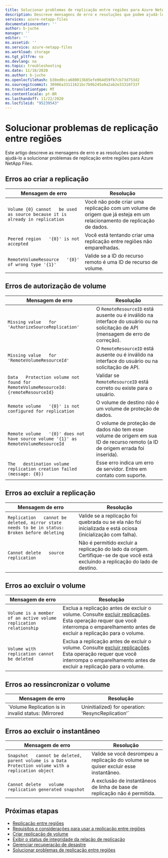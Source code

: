 ```yaml
---
title: Solucionar problemas de replicação entre regiões para Azure NetApp Files | Microsoft Docs
description: Descreve mensagens de erro e resoluções que podem ajudá-lo a solucionar problemas de replicação entre regiões para Azure NetApp Files.
services: azure-netapp-files
documentationcenter: ''
author: b-juche
manager: ''
editor: ''
ms.assetid: ''
ms.service: azure-netapp-files
ms.workload: storage
ms.tgt_pltfrm: na
ms.devlang: na
ms.topic: troubleshooting
ms.date: 11/18/2020
ms.author: b-juche
ms.openlocfilehash: b30ed0cca680013b85efe064d59fb7cb73d753d2
ms.sourcegitcommit: 30906a33111621bc7b9b245a9a2ab2e33310f33f
ms.translationtype: MT
ms.contentlocale: pt-BR
ms.lasthandoff: 11/22/2020
ms.locfileid: "95239543"
---
```

# <a name="troubleshoot-cross-region-replication"></a>Solucionar problemas de replicação entre regiões

Este artigo descreve as mensagens de erro e as resoluções que podem ajudá-lo a solucionar problemas de replicação entre regiões para Azure NetApp Files. 

## <a name="errors-creating-replication"></a>Erros ao criar a replicação  

|     Mensagem de erro    |     Resolução    |
|-|-|
|     `Volume {0} cannot   be used as source because it is already in replication`    |     Você não pode criar uma replicação com um volume de origem que já esteja em um relacionamento de replicação de dados.    |
|     `Peered region   '{0}' is not accepted`    |     Você está tentando criar uma replicação entre regiões não emparelhadas.    |
|     `RemoteVolumeResource   '{0}' of wrong type '{1}'`    |     Valide se a ID do recurso remoto é uma ID de recurso de volume.    |

## <a name="errors-authorizing-volume"></a>Erros de autorização de volume  

|     Mensagem de erro    |     Resolução    |
|-|-|
|     `Missing value   for 'AuthorizeSourceReplication'`    |     O   `RemoteResourceID` está ausente ou é inválido na interface do usuário ou na solicitação de API (mensagem de erro de correção).    |
|     `Missing value   for 'RemoteVolumeResourceId'`    |     O   `RemoteResourceID` está ausente ou é inválido na interface do usuário ou na solicitação de API.    |
|     `Data   Protection volume not found for RemoteVolumeResourceId: {remoteResourceId}`    |     Validar se   `RemoteResourceID` está correto ou existe para o usuário.    |
|     `Remote volume   '{0}' is not configured for replication`    |     O volume de destino não é um volume de proteção de dados.    |
|     `Remote volume   '{0}' does not have source volume '{1}' as RemoteVolumeResourceId`    |     O volume de proteção de dados não tem esse volume de origem em sua ID de recurso remoto (a ID de origem errada foi inserida).    |
|     `The   destination volume replication creation failed (message: {0})`    |     Esse erro indica um erro de servidor. Entre em contato com suporte.    |

## <a name="errors-deleting-replication"></a>Erros ao excluir a replicação

|     Mensagem de erro    |     Resolução    |
|-|-|
|     `Replication   cannot be deleted, mirror state needs to be in status: Broken before deleting`    |     Valide se a replicação foi quebrada ou se ela não foi inicializada e está ociosa (inicialização com falha).    |
|     `Cannot delete   source replication`    |     Não é permitido excluir a replicação do lado da origem. Certifique-se de que você está excluindo a replicação do lado de destino.    |

## <a name="errors-deleting-volume"></a>Erros ao excluir o volume

|     Mensagem de erro    |     Resolução    |
|-|-|
| `Volume is a member of an active volume replication relationship`  |  Exclua a replicação antes de excluir o volume. Consulte [excluir replicações](cross-region-replication-delete.md). Esta operação requer que você interrompa o emparelhamento antes de excluir a replicação para o volume. |
| `Volume with replication cannot be deleted`  |  Exclua a replicação antes de excluir o volume. Consulte [excluir replicações](cross-region-replication-delete.md). Esta operação requer que você interrompa o emparelhamento antes de excluir a replicação para o volume. 

## <a name="errors-resyncing-volume"></a>Erros ao ressincronizar o volume

|     Mensagem de erro    |     Resolução    |
|-|-|
|     `Volume Replication is in invalid status: (Mirrored|Uninitialized) for operation: 'ResyncReplication'`     |     Valide se a replicação de volume está no estado "quebrada".    |

## <a name="errors-deleting-snapshot"></a>Erros ao excluir o instantâneo 

|     Mensagem de erro    |     Resolução    |
|-|-|
|     `Snapshot   cannot be deleted, parent volume is a Data Protection volume with a   replication object`    |     Valide se você desrompeu a replicação do volume se quiser excluir esse instantâneo.    |
|     `Cannot delete   volume replication generated snapshot`    |     A exclusão de instantâneos de linha de base de replicação não é permitida.    |

## <a name="next-steps"></a>Próximas etapas  

* [Replicação entre regiões](cross-region-replication-introduction.md)
* [Requisitos e considerações para usar a replicação entre regiões](cross-region-replication-requirements-considerations.md)
* [Criar replicação de volume](cross-region-replication-create-peering.md)
* [Exibir o status de integridade da relação de replicação](cross-region-replication-display-health-status.md)
* [Gerenciar recuperação de desastre](cross-region-replication-manage-disaster-recovery.md)
* [Solucionar problemas de replicação entre regiões](troubleshoot-cross-region-replication.md)
